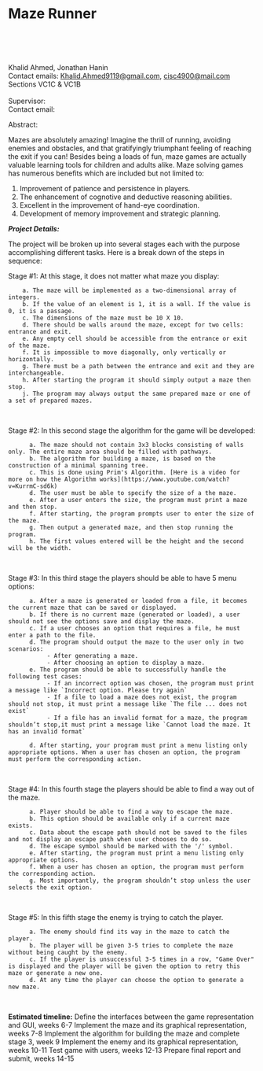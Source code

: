<h1>Maze Runner</h1>
<br/>
<br/>
<br/>

Khalid Ahmed, Jonathan Hanin
<br/>
Contact emails: Khalid.Ahmed9119@gmail.com, cisc4900@mail.com
<br/>
Sections VC1C & VC1B
<br/>
<br/>
Supervisor:
<br/>
Contact email:



Abstract:

Mazes are absolutely amazing! Imagine the thrill of running, avoiding enemies and obstacles,
and that gratifyingly triumphant feeling of reaching the exit if you can! Besides being a loads of fun,
maze games are actually valuable learning tools for children and adults alike.
Maze solving games has numerous benefits which are included but not limited to:
1) Improvement of patience and persistence in players.
2) The enhancement of cognotive and deductive reasoning abilities.
3) Excellent in the improvement of hand-eye coordination.
4) Development of memory improvement and strategic planning.

***Project Details:***

The project will be broken up into several stages each with the purpose accomplishing different tasks.
Here is a break down of the steps in sequence:
<br/>

Stage #1: At this stage, it does not matter what maze you display:
      
        a. The maze will be implemented as a two-dimensional array of integers.
        b. If the value of an element is 1, it is a wall. If the value is 0, it is a passage.
        c. The dimensions of the maze must be 10 X 10.
        d. There should be walls around the maze, except for two cells: entrance and exit.
        e. Any empty cell should be accessible from the entrance or exit of the maze.
        f. It is impossible to move diagonally, only vertically or horizontally.
        g. There must be a path between the entrance and exit and they are interchangeable.
        h. After starting the program it should simply output a maze then stop.
        j. The program may always output the same prepared maze or one of a set of prepared mazes.
<br/>

Stage #2: In this second stage the algorithm for the game will be developed:
          
          a. The maze should not contain 3x3 blocks consisting of walls only. The entire maze area should be filled with pathways.
          b. The algorithm for building a maze, is based on the construction of a minimal spanning tree.
          c. This is done using Prim's Algorithm. [Here is a video for more on how the Algorithm works](https://www.youtube.com/watch?v=KurrmC-sd6k)
          d. The user must be able to specify the size of a the maze.
          e. After a user enters the size, the program must print a maze and then stop.
          f. After starting, the program prompts user to enter the size of the maze. 
          g. Then output a generated maze, and then stop running the program.
          h. The first values entered will be the height and the second will be the width.
          
<br/>

Stage #3: In this third stage the players should be able to have 5 menu options:

          a. After a maze is generated or loaded from a file, it becomes the current maze that can be saved or displayed.
          b. If there is no current maze (generated or loaded), a user should not see the options save and display the maze.
          c. If a user chooses an option that requires a file, he must enter a path to the file.
          d. The program should output the maze to the user only in two scenarios:
               - After generating a maze.
               - After choosing an option to display a maze.
          e. The program should be able to successfully handle the following test cases:
               - If an incorrect option was chosen, the program must print a message like `Incorrect option. Please try again`
               - If a file to load a maze does not exist, the program should not stop, it must print a message like `The file ... does not exist`
               - If a file has an invalid format for a maze, the program shouldn’t stop,it must print a message like `Cannot load the maze. It has an invalid format`

          d. After starting, your program must print a menu listing only appropriate options. When a user has chosen an option, the program must perform the corresponding action.
          
<br/>

Stage #4: In this fourth stage the players should be able to find a way out of the maze.

          a. Player should be able to find a way to escape the maze.
          b. This option should be available only if a current maze exists.
          c. Data about the escape path should not be saved to the files and not display an escape path when user chooses to do so.
          d. The escape symbol should be marked with the '/' symbol.
          e. After starting, the program must print a menu listing only appropriate options.
          f. When a user has chosen an option, the program must perform the corresponding action.
          g. Most importantly, the program shouldn’t stop unless the user selects the exit option.
          
<br/>
     
Stage #5: In this fifth stage the enemy is trying to catch the player.

          a. The enemy should find its way in the maze to catch the player.
          b. The player will be given 3-5 tries to complete the maze without being caught by the enemy.
          c. If the player is unsuccessful 3-5 times in a row, "Game Over" is displayed and the player will be given the option to retry this maze or generate a new one.
          d. At any time the player can choose the option to generate a new maze.
          
<br/>
          
**Estimated timeline:**
Define the interfaces between the game representation and GUI, weeks 6-7
Implement the maze and its graphical representation, weeks 7-8
Implement the algorithm for building the maze and complete stage 3, week 9
Implement the enemy and its graphical representation, weeks 10-11
Test game with users, weeks 12-13
Prepare final report and submit, weeks 14-15

